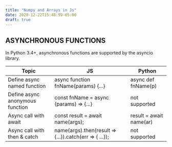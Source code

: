 ```yaml
---
title: "Numpy and Arrays in Js"
date: 2020-12-22T15:48:59-05:00
draft: true
---
```


## ASYNCHRONOUS FUNCTIONS 

In Python 3.4+, asynchronous functions are supported by the asyncio library.


   Topic    |   JS    | Python       |
------------|---------|--------------|
Define async named function |async function fnName(params) {...}	|async def fnName(p)   |
Define async anonymous function|const fnName = async (params) => {...}|not supported|
Async call with await|const result = await name(args);|result = await name(ar)                     |
Async call with then & catch|name(args).then(result => {...}).catch(err => { ...});   |not supported|